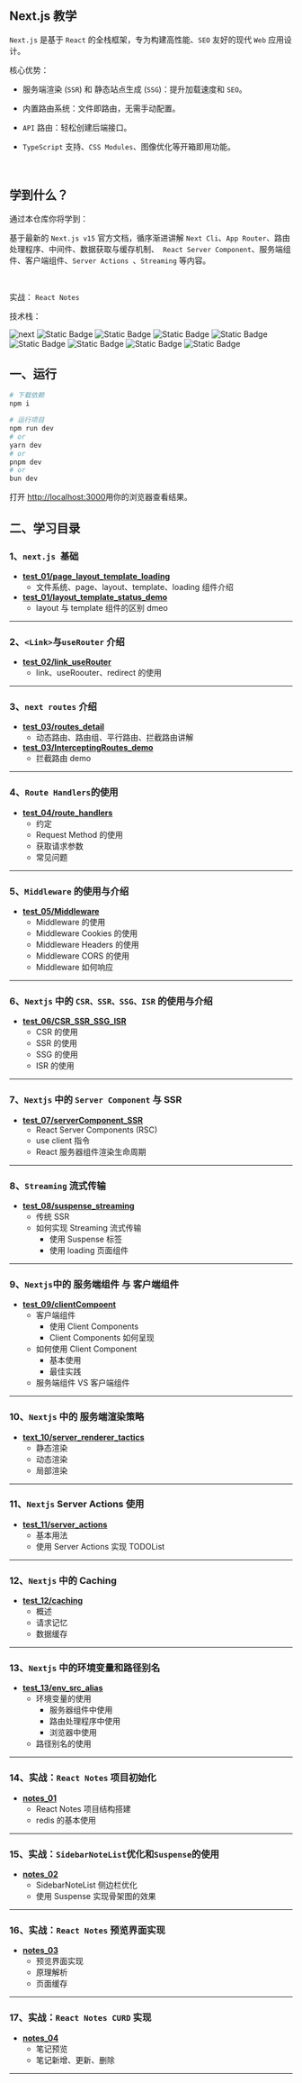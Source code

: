 ## Next.js 教学

`Next.js` 是基于 `React` 的全栈框架，专为构建高性能、`SEO` 友好的现代 `Web` 应用设计。

核心优势：

- 服务端渲染 (`SSR`) 和 静态站点生成 (`SSG`)：提升加载速度和 `SEO`。

- 内置路由系统：文件即路由，无需手动配置。

- `API` 路由：轻松创建后端接口。

- `TypeScript` 支持、`CSS Modules`、图像优化等开箱即用功能。

<br />

## 学到什么？

通过本仓库你将学到：

基于最新的 `Next.js v15` 官方文档，循序渐进讲解 `Next Cli`、`App Router`、路由处理程序、中间件、数据获取与缓存机制、` React Server Component`、服务端组件、客户端组件、`Server Actions `、`Streaming` 等内容。

<br />

实战：
`React Notes`

技术栈：

<p>

  <img alt="next" src="https://img.shields.io/badge/-Next-%23000?style=flat-square&logo=nextdotjs">
   <img alt="Static Badge" src="https://img.shields.io/badge/-Mysql-%23000000?style=flat-square&logo=mysql">
  <img alt="Static Badge" src="https://img.shields.io/badge/-redis-%2523000?style=flat-square&logo=redis&labelColor=%23000&color=%23000">
<img alt="Static Badge" src="https://img.shields.io/badge/-Auth-%2523000?style=flat-square&logo=auth0&labelColor=%23000&color=%23000">
<img alt="Static Badge" src="https://img.shields.io/badge/-prisma-%2523000?style=flat-square&logo=prisma&labelColor=%23000&color=%23000">
<img alt="Static Badge" src="https://img.shields.io/badge/-i18n-%2523000?style=flat-square&logo=i18next&labelColor=%23000&color=%23000">
<img alt="Static Badge" src="https://img.shields.io/badge/-strapi-%2523000?style=flat-square&logo=strapi&labelColor=%23000&color=%23000">
  <img alt="Static Badge" src="https://img.shields.io/badge/-Docker-%23000?style=flat-square&logo=docker">
<img alt="Static Badge" src="https://img.shields.io/badge/-vercel-%2523000?style=flat-square&logo=vercel&labelColor=%23000&color=%23000">

</p>

## 一、运行

```bash
# 下载依赖
npm i

# 运行项目
npm run dev
# or
yarn dev
# or
pnpm dev
# or
bun dev
```

打开 [http://localhost:3000](http://localhost:3000)用你的浏览器查看结果。

## 二、学习目录

### 1、`next.js `基础

- **[test_01/page_layout_template_loading](https://github.com/IsMShmily/nextjs_teaching/tree/test_01/page_layout_template_loading)**
  - 文件系统、page、layout、template、loading 组件介绍
- **[test_01/layout_template_status_demo](https://github.com/IsMShmily/nextjs_teaching/tree/test_01/layout_template_status_demo)**
  - layout 与 template 组件的区别 dmeo

---

### 2、`<Link>`与`useRouter` 介绍

- **[test_02/link_useRouter](https://github.com/IsMShmily/nextjs_teaching/tree/test_02/link_useRouter?tab=readme-ov-file)**
  - link、useRoouter、redirect 的使用

---

### 3、`next routes` 介绍

- **[test_03/routes_detail](https://github.com/IsMShmily/nextjs_teaching/tree/test_03/routes_detail?tab=readme-ov-file)**
  - 动态路由、路由组、平行路由、拦截路由讲解
- **[test_03/InterceptingRoutes_demo](https://github.com/IsMShmily/nextjs_teaching/tree/test_03/InterceptingRoutes_demo?tab=readme-ov-file)**
  - 拦截路由 demo

---

### 4、`Route Handlers`的使用

- **[test_04/route_handlers](https://github.com/IsMShmily/nextjs_teaching/tree/test_04/route_handlers?tab=readme-ov-file)**
  - 约定
  - Request Method 的使用
  - 获取请求参数
  - 常见问题

---

### 5、`Middleware` 的使用与介绍

- **[test_05/Middleware](https://github.com/IsMShmily/nextjs_teaching/tree/test_05/Middleware?tab=readme-ov-file)**
  - Middleware 的使用
  - Middleware Cookies 的使用
  - Middleware Headers 的使用
  - Middleware CORS 的使用
  - Middleware 如何响应

---

### 6、`Nextjs` 中的 `CSR、SSR、SSG、ISR` 的使用与介绍

- **[test_06/CSR_SSR_SSG_ISR](https://github.com/IsMShmily/nextjs_teaching/tree/test_06/CSR_SSR_SSG_ISR?tab=readme-ov-file)**
  - CSR 的使用
  - SSR 的使用
  - SSG 的使用
  - ISR 的使用

---

### 7、`Nextjs` 中的 `Server Component` 与 SSR

- **[test_07/serverComponent_SSR](https://github.com/IsMShmily/nextjs_teaching/tree/test_07/serverComponent_SSR?tab=readme-ov-file)**
  - React Server Components (RSC)
  - use client 指令
  - React 服务器组件渲染生命周期

---

### 8、`Streaming` 流式传输

- **[test_08/suspense_streaming](https://github.com/IsMShmily/nextjs_teaching/tree/test_08/suspense_streaming?tab=readme-ov-file)**
  - 传统 SSR
  - 如何实现 Streaming 流式传输
    - 使用 Suspense 标签
    - 使用 loading 页面组件

---

### 9、`Nextjs`中的 服务端组件 与 客户端组件

- **[test_09/clientCompoent](https://github.com/IsMShmily/nextjs_teaching/tree/test_09/clientComponent)**
  - 客户端组件
    - 使用 Client Components
    - Client Components 如何呈现
  - 如何使用 Client Component
    - 基本使用
    - 最佳实践
  - 服务端组件 VS 客户端组件

---

### 10、`Nextjs` 中的 服务端渲染策略

- **[text_10/server_renderer_tactics](https://github.com/IsMShmily/nextjs_teaching/tree/text_10/server_renderer_tactics)**
  - 静态渲染
  - 动态渲染
  - 局部渲染

---

### 11、`Nextjs` Server Actions 使用

- **[test_11/server_actions](https://github.com/IsMShmily/nextjs_teaching/tree/test_11/server_actions)**
  - 基本用法
  - 使用 Server Actions 实现 TODOList

---

### 12、`Nextjs` 中的 Caching

- **[test_12/caching](https://github.com/IsMShmily/nextjs_teaching/tree/test_12/caching)**
  - 概述
  - 请求记忆
  - 数据缓存

---

### 13、`Nextjs` 中的环境变量和路径别名

- **[test_13/env_src_alias](https://github.com/IsMShmily/nextjs_teaching/tree/test_13/env_src_alias)**
  - 环境变量的使用
    - 服务器组件中使用
    - 路由处理程序中使用
    - 浏览器中使用
  - 路径别名的使用

---

### 14、实战：`React Notes` 项目初始化

- **[notes_01](https://github.com/IsMShmily/nextjs_teaching/tree/notes_01)**
  - React Notes 项目结构搭建
  - redis 的基本使用

---

### 15、实战：`SidebarNoteList`优化和`Suspense`的使用

- **[notes_02](https://github.com/IsMShmily/nextjs_teaching/tree/notes_02)**
  - SidebarNoteList 侧边栏优化
  - 使用 Suspense 实现骨架图的效果

---

### 16、实战：`React Notes` 预览界面实现

- **[notes_03](https://github.com/IsMShmily/nextjs_teaching/tree/notes_03)**
  - 预览界面实现
  - 原理解析
  - 页面缓存

---

### 17、实战：`React Notes CURD` 实现

- **[notes_04](https://github.com/IsMShmily/nextjs_teaching/tree/notes_04)**
  - 笔记预览
  - 笔记新增、更新、删除

---
